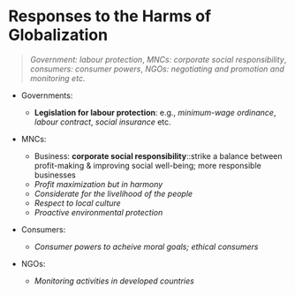 # Responses to the Harms of Globalization

> *Government: labour protection*, *MNCs: corporate social responsibility*, *consumers: consumer powers*, *NGOs: negotiating and promotion and monitoring etc.*

- Governments:
  - **Legislation for labour protection**: e.g., *minimum-wage ordinance*, *labour contract*, *social insurance* etc.

- MNCs:
  - Business: **corporate social responsibility**::strike a balance between profit-making & improving social well-being; more responsible businesses
  - *Profit maximization but in harmony*
  - *Considerate for the livelihood of the people*
  - *Respect to local culture*
  - *Proactive environmental protection*

- Consumers:
  - *Consumer powers to acheive moral goals; ethical consumers*

- NGOs:
  - *Monitoring activities in developed countries*
